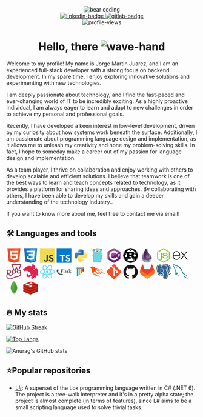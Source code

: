 <div id="header" align="center">
  <img src="https://media.giphy.com/media/1GEATImIxEXVR79Dhk/giphy.gif" title="Doing the code" alt="bear coding">
</div>

<div id="badges" align="center">
  <a href="https://www.linkedin.com/in/jorge-martin-juarez-084a1418b/">
    <img src="https://img.shields.io/badge/LinkedIn-blue?logo=linkedin&logoColor=white&style=for-the-badge" title="LinkedIn Profile" alt="linkedin-badge"/>
  </a>
  <a href="https://gitlab.com/jmj0502">
    <img src="https://img.shields.io/badge/GitLab-orange?logo=gitlab&logoColor=white&style=for-the-badge" title="GitLab Profile" alt="gitlab-badge"/>
  </a>
</div>

<div align="center">
  <img src="https://komarev.com/ghpvc/?username=jmj0502&style=flat-square&color=blue" alt="profile-views"/>
</div>

<h1 align="center"> 
  Hello, there
  <img src="https://media.giphy.com/media/hvRJCLFzcasrR4ia7z/giphy.gif" width="30px" alt="wave-hand"/>
</h1>

Welcome to my profile! My name is Jorge Martin Juarez, and I am an experienced full-stack developer with a strong focus on backend development. In my spare time, I enjoy exploring innovative solutions and experimenting with new technologies.

I am deeply passionate about technology, and I find the fast-paced and ever-changing world of IT to be incredibly exciting. As a highly proactive individual, I am always eager to learn and adapt to new challenges in order to achieve my personal and professional goals.

Recently, I have developed a keen interest in low-level development, driven by my curiosity about how systems work beneath the surface. Additionally, I am passionate about programming language design and implementation, as it allows me to unleash my creativity and hone my problem-solving skills. In fact, I hope to someday make a career out of my passion for language design and implementation.

As a team player, I thrive on collaboration and enjoy working with others to develop scalable and efficient solutions. I believe that teamwork is one of the best ways to learn and teach concepts related to technology, as it provides a platform for sharing ideas and approaches. By collaborating with others, I have been able to develop my skills and gain a deeper understanding of the technology industry..

If you want to know more about me, feel free to contact me via email!

## 🛠️ Languages and tools
<div>
 <img src="https://github.com/devicons/devicon/blob/master/icons/html5/html5-original.svg" title="HTML5" alt="HTML5" width="40px" height="40px"/>
 <img src="https://github.com/devicons/devicon/blob/master/icons/css3/css3-original.svg" title="CSS3" alt="CSS3" width="40px" height="40px"/>
 <img src="https://github.com/devicons/devicon/blob/master/icons/javascript/javascript-original.svg" title="JavaScript" alt="JavaScript" width="40px" height="40px"/>
 <img src="https://github.com/devicons/devicon/blob/master/icons/typescript/typescript-plain.svg" title="TypeScript" alt="TypeScript" width="40px" height="40px"/>
 <img src="https://github.com/devicons/devicon/blob/master/icons/python/python-original.svg" title="Python" alt="Python" width="40px" height="40px"/>
 <img src="https://github.com/devicons/devicon/blob/master/icons/go/go-original.svg" title="Go" alt="Go" width="40px" height="40px"/>
 <img src="https://github.com/devicons/devicon/blob/master/icons/csharp/csharp-original.svg" title="C#" alt="C#" width="40px" height="40px"/>
 <img src="https://github.com/devicons/devicon/blob/master/icons/rust/rust-plain.svg" title="Rust" alt="Rust" width="40px" height="40px"/>
 <img src="https://github.com/devicons/devicon/blob/master/icons/elixir/elixir-original.svg" title="Elixir" alt="Elixir" width="40px" height="40px"/>
 <img src="https://github.com/devicons/devicon/blob/master/icons/nodejs/nodejs-original.svg" title="NodeJS" alt="NodeJS" width="40px" height="40px"/>
 <img src="https://github.com/devicons/devicon/blob/master/icons/express/express-original.svg" title="ExpressJS" alt="ExpressJS" width="40px" height="40px"/>
 <img src="https://github.com/devicons/devicon/blob/master/icons/jest/jest-plain.svg" title="Jest" alt="Jest" width="40px" height="40px"/>
 <img src="https://github.com/devicons/devicon/blob/master/icons/nestjs/nestjs-plain.svg" title="NestJS" alt="NestJS" width="40px" height="40px"/>
 <img src="https://github.com/devicons/devicon/blob/master/icons/react/react-original.svg" title="React" alt="React" width="40px" height="40px"/>
 <img src="https://github.com/devicons/devicon/blob/master/icons/flask/flask-original-wordmark.svg" title="Flask" alt="Flask" width="40px" height="40px"/>
 <img src="https://github.com/devicons/devicon/blob/master/icons/pytest/pytest-original.svg" title="Pytest" alt="Pytest" width="40px" height="40px"/>
 <img src="https://github.com/devicons/devicon/blob/master/icons/phoenix/phoenix-original.svg" title="Phoenix" alt="Phoenix" width="40px" height="40px" />
 <img src="https://github.com/devicons/devicon/blob/master/icons/git/git-original.svg" title="Git" alt="Git" width="40px" height="40px" />
 <img src="https://github.com/devicons/devicon/blob/master/icons/github/github-original.svg" title="GitHub" alt="GitHub" width="40px" height="40px" />
 <img src="https://github.com/devicons/devicon/blob/master/icons/gitlab/gitlab-original.svg" title="GitLab" alt="GitLab" width="40px" height="40px" />
 <img src="https://github.com/devicons/devicon/blob/master/icons/postgresql/postgresql-original.svg" title="PostgreSQL" alt="PostgreSQL" width="40px" height="40px" />
 <img src="https://github.com/devicons/devicon/blob/master/icons/mysql/mysql-original.svg" title="MySQL" alt="MySQL" width="40px" height="40px" />
 <img src="https://github.com/devicons/devicon/blob/master/icons/mongodb/mongodb-original.svg" title="MongoDB" alt="MongoDB" width="40px" height="40px" />
 <img src="https://github.com/devicons/devicon/blob/master/icons/redis/redis-original.svg" title="Redis" alt="Redis" width="40px" height="40px" />
</div>

## 🔥 My stats
[![GitHub Streak](http://github-readme-streak-stats.herokuapp.com?user=jmj0502&theme=dark&background=000000)](https://git.io/streak-stats)

[![Top Langs](https://github-readme-stats.vercel.app/api/top-langs/?username=jmj0502&layout=compact&theme=vision-friendly-dark)](https://github.com/anuraghazra/github-readme-stats)

![Anurag's GitHub stats](https://github-readme-stats.vercel.app/api?username=jmj0502&count_private=true&theme=dark)

## ⭐Popular repositories
* [L#](https://github.com/jmj0502/LSharp): A superset of the Lox programming language written in C# (.NET 6). The project is a tree-walk interpreter and it's in a pretty alpha state; the project is almost complete (in terms of features), since L# aims to be a small scripting language used to solve trivial tasks.
<!--
**jmj0502/jmj0502** is a ✨ _special_ ✨ repository because its `README.md` (this file) appears on your GitHub profile.

Here are some ideas to get you started:

- 🔭 I’m currently working on ...
- 🌱 I’m currently learning ...
- 👯 I’m looking to collaborate on ...
- 🤔 I’m looking for help with ...
- 💬 Ask me about ...
- 📫 How to reach me: ...
- 😄 Pronouns: ...
- ⚡ Fun fact: ...
-->
